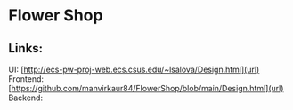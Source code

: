 # Flower Shop


## Links:
 UI: [http://ecs-pw-proj-web.ecs.csus.edu/~lsalova/Design.html](url) <br />
 Frontend: [https://github.com/manvirkaur84/FlowerShop/blob/main/Design.html](url) <br />
 Backend: [](url) <br />


